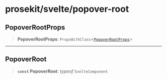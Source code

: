# prosekit/svelte/popover-root

<a id="PopoverRootProps" name="PopoverRootProps"></a>

## PopoverRootProps

> **PopoverRootProps**: `PropsWithClass`\<[`PopoverRootProps`](../lit/popover-root.md#PopoverRootProps)\>

***

<a id="PopoverRoot" name="PopoverRoot"></a>

## PopoverRoot

> **`const`** **PopoverRoot**: *typeof* `SvelteComponent`
